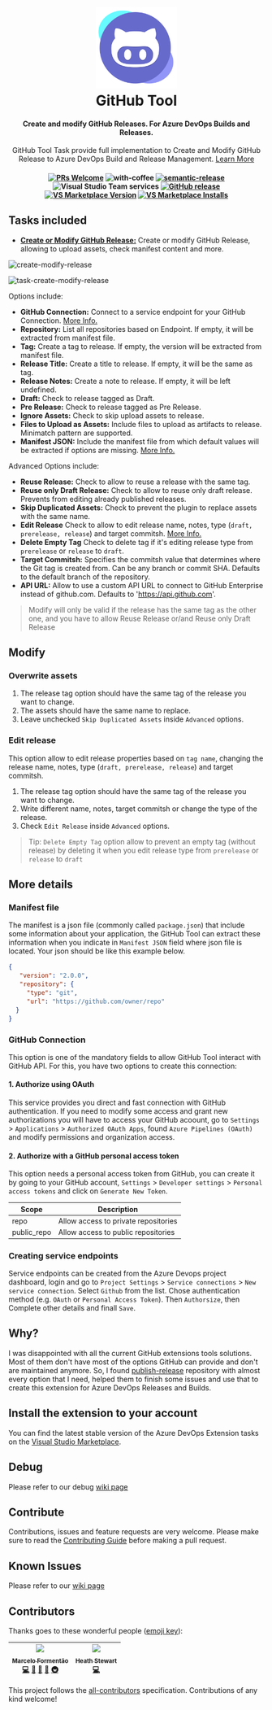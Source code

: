 <h1 align="center">
<a href="https://github.com/marceloavf/github-tools-vsts/"><img src="https://github.com/marceloavf/github-tools-vsts/blob/master/Extension/images/icon512.png" alt="GitHub Tools" width="160"></a>
<br>
GitHub Tool
<br>
</h1>
<h4 align="center">Create and modify GitHub Releases. For Azure DevOps Builds and Releases.</h4>
<p align="center">GitHub Tool Task provide full implementation to Create and Modify GitHub Release to Azure DevOps Build and Release Management. <a href="https://github.com/marceloavf/github-tools-vsts/wiki">Learn More</a>
</p>
<h4 align="center">

[![PRs Welcome](https://img.shields.io/badge/PRs-welcome-brightgreen.svg)](http://makeapullrequest.com) ![with-coffee](https://img.shields.io/badge/made%20with-%E2%98%95%EF%B8%8F%20coffee-yellow.svg) [![semantic-release](https://img.shields.io/badge/%20%20%F0%9F%93%A6%F0%9F%9A%80-semantic--release-e10079.svg)](https://github.com/semantic-release/semantic-release) 
![Visual Studio Team services](https://img.shields.io/vso/build/precisaosistemas/bdc79f70-6107-4e5b-9455-73bbd6bc0f22/115.svg) [![GitHub release](https://img.shields.io/github/release/marceloavf/github-tools-vsts.svg)](https://github.com/marceloavf/github-tools-vsts/releases) [![VS Marketplace Version](https://vsmarketplacebadge.apphb.com/version-short/marcelo-formentao.github-tools.svg)](https://marketplace.visualstudio.com/items?itemName=marcelo-formentao.github-tools) [![VS Marketplace Installs](https://vsmarketplacebadge.apphb.com/installs/marcelo-formentao.github-tools.svg)](https://marketplace.visualstudio.com/items?itemName=marcelo-formentao.github-tools)

</h4>

## Tasks included

- [**Create or Modify GitHub Release:**](https://github.com/marceloavf/github-tools-vsts/wiki#create-or-modify-github-release-task) Create or modify GitHub Release, allowing to upload assets, check manifest content and more.

![create-modify-release](https://github.com/marceloavf/github-tools-vsts/blob/master/Extension/images/create-release-options.png)

![task-create-modify-release](https://github.com/marceloavf/github-tools-vsts/blob/master/Extension/images/task-create-release.png)

Options include:

- **GitHub Connection:** Connect to a service endpoint for your GitHub Connection. [More Info.](https://github.com/marceloavf/github-tools-vsts#github-connection)
- **Repository:** List all repositories based on Endpoint. If empty, it will be extracted from manifest file.
- **Tag:** Create a tag to release. If empty, the version will be extracted from manifest file.
- **Release Title:** Create a title to release. If empty, it will be the same as tag.
- **Release Notes:** Create a note to release. If empty, it will be left undefined.
- **Draft:** Check to release tagged as Draft.
- **Pre Release:** Check to release tagged as Pre Release.
- **Ignore Assets:** Check to skip upload assets to release.
- **Files to Upload as Assets:** Include files to upload as artifacts to release. Minimatch pattern are supported.
- **Manifest JSON:** Include the manifest file from which default values will be extracted if options are missing. [More Info.](https://github.com/marceloavf/github-tools-vsts#manifest-file)

Advanced Options include:

- **Reuse Release:** Check to allow to reuse a release with the same tag.
- **Reuse only Draft Release:** Check to allow to reuse only draft release. Prevents from editing already published releases.
- **Skip Duplicated Assets:** Check to prevent the plugin to replace assets with the same name.
- **Edit Release** Check to allow to edit release name, notes, type (`draft, prerelease, release`) and target commitsh. [More Info.](https://github.com/marceloavf/github-tools-vsts#edit-release)
- **Delete Empty Tag** Check to delete tag if it's editing release type from `prerelease` or `release` to `draft`.
- **Target Commitsh:** Specifies the commitsh value that determines where the Git tag is created from. Can be any branch or commit SHA. Defaults to the default branch of the repository.
- **API URL:** Allow to use a custom API URL to connect to GitHub Enterprise instead of github.com. Defaults to 'https://api.github.com'.

> Modify will only be valid if the release has the same tag as the other one, and you have to allow Reuse Release or/and Reuse only Draft Release

## Modify

### Overwrite assets

1. The release tag option should have the same tag of the release you want to change.
2. The assets should have the same name to replace.
3. Leave unchecked `Skip Duplicated Assets` inside `Advanced` options.

### Edit release

This option allow to edit release properties based on `tag name`, changing the release name, notes, type (`draft, prerelease, release`) and target commitsh.

1. The release tag option should have the same tag of the release you want to change.
2. Write different name, notes, target commitsh or change the type of the release.
3. Check `Edit Release` inside `Advanced` options.

> Tip: `Delete Empty Tag` option allow to prevent an empty tag (without release) by deleting it when you edit release type from `prerelease` or `release` to `draft`

## More details

### Manifest file

The manifest is a json file (commonly called `package.json`) that include some information about your application, the GitHub Tool can extract these information when you indicate in `Manifest JSON` field where json file is located. Your json should be like this example below.

```json
{ 
   "version": "2.0.0", 
   "repository": { 
     "type": "git", 
     "url": "https://github.com/owner/repo" 
  } 
} 
```

### GitHub Connection

This option is one of the mandatory fields to allow GitHub Tool interact with GitHub API. For this, you have two options to create this connection:

#### 1. Authorize using OAuth

This service provides you direct and fast connection with GitHub authentication. If you need to modify some access and grant new authorizations you will have to access your GitHub acoount, go to `Settings` > `Applications` > `Authorized OAuth Apps`, found `Azure Pipelines (OAuth)` and modify permissions and organization access.

#### 2. Authorize with a GitHub personal access token

This option needs a personal access token from GitHub, you can create it by going to your GitHub account, `Settings` > `Developer settings` > `Personal access tokens` and click on `Generate New Token`.

| Scope  | Description |
| ------------- | ------------- |
| repo  | Allow access to private repositories  |
| public_repo  | Allow access to public repositories  |

### Creating service endpoints

Service endpoints can be created from the Azure Devops project dashboard, login and go to `Project Settings` > `Service connections` > `New service connection`.  Select `Github` from the list.  Chose authentication method (e.g. `OAuth` or  `Personal Access Token`). Then `Authorsize`, then Complete other details and finall `Save`.

## Why?

I was disappointed with all the current GitHub extensions tools solutions. Most of them don't have most of the options GitHub can provide and don't are maintained anymore. So, I found [publish-release](https://github.com/remixz/publish-release) repository with almost every option that I need, helped them to finish some issues and use that to create this extension for Azure DevOps Releases and Builds.

## Install the extension to your account

You can find the latest stable version of the Azure DevOps Extension tasks on the [Visual Studio Marketplace](https://marketplace.visualstudio.com/items?itemName=marcelo-formentao.github-tools).

## Debug

Please refer to our debug [wiki page](https://github.com/marceloavf/github-tools-vsts/wiki/Debug)

## Contribute

Contributions, issues and feature requests are very welcome. Please make sure to read the [Contributing Guide](/CONTRIBUTING.md) before making a pull request.

## Known Issues

Please refer to our [wiki page](https://github.com/marceloavf/github-tools-vsts/wiki/Known-Issues)

## Contributors

Thanks goes to these wonderful people ([emoji key](https://github.com/kentcdodds/all-contributors#emoji-key)):

<!-- ALL-CONTRIBUTORS-LIST:START - Do not remove or modify this section -->
<!-- prettier-ignore -->
| [<img src="https://avatars3.githubusercontent.com/u/5435657?v=4" width="100px;"/><br /><sub><b>Marcelo Formentão</b></sub>](https://www.github.com/marceloavf)<br />[💻](https://github.com/marceloavf/github-tools-vsts/commits?author=marceloavf "Code") [🎨](#design-marceloavf "Design") [📖](https://github.com/marceloavf/github-tools-vsts/commits?author=marceloavf "Documentation") [🤔](#ideas-marceloavf "Ideas, Planning, & Feedback") [🚇](#infra-marceloavf "Infrastructure (Hosting, Build-Tools, etc)") | [<img src="https://avatars1.githubusercontent.com/u/1532486?v=4" width="100px;"/><br /><sub><b>Heath Stewart</b></sub>](https://blogs.msdn.microsoft.com/heaths/)<br />[💻](https://github.com/marceloavf/github-tools-vsts/commits?author=heaths "Code") |
| :---: | :---: |
<!-- ALL-CONTRIBUTORS-LIST:END -->

This project follows the [all-contributors](https://github.com/kentcdodds/all-contributors) specification. Contributions of any kind welcome!
